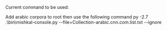Current command to be used:

Add arabic corpora to root then use the following command
py -2.7 .\bin\mishkal-console.py --file=Collection-arabic.cnn.com.list.txt --ignore